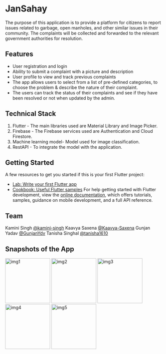 # JanSahay
The purpose of this application is to provide a platform for citizens to report issues related to garbage, open manholes, and other similar issues in their community. The complaints will be collected and forwarded to the relevant government authorities for resolution.

## Features
- User registration and login
- Ability to submit a complaint with a picture and description
- User profile to view and track previous complaints
- The app allows users to select from a list of pre-defined categories, to choose the problem & describe the nature of their complaint.
- The users can track the status of their complaints and see if they have been resolved or not when updated by the admin.

## Technical Stack
1. Flutter - The main libraries used are Material Library and Image Picker.
2. Firebase - The Firebase services used are Authentication and Cloud Firestore.
3. Machine learning model- Model used for image classification.
4. RestAPI - To integrate the model with the application.

## Getting Started
A few resources to get you started if this is your first Flutter project:
- [Lab: Write your first Flutter app](https://docs.flutter.dev/get-started/codelab)
- [Cookbook: Useful Flutter samples](https://docs.flutter.dev/cookbook)
For help getting started with Flutter development, view the
[online documentation](https://docs.flutter.dev/), which offers tutorials,
samples, guidance on mobile development, and a full API reference.

## Team 
Kamini Singh [@kamini-singh](https://github.com/kamini-singh)
Kaavya Saxena [@Kaavya-Saxena](http://github.com/Kaavya-Saxena)
Gunjan Yadav [@GunjanYdv](https://github.com/GunjanYdv)
Tanisha Singhal [@tanisha1610](http://github.com/tanisha1610)

## Snapshots of the App
<img width="144" alt="img1" src="https://user-images.githubusercontent.com/79650635/218324893-7c188802-b70f-40db-b8f1-a865ac960377.jpeg">         <img width="144" alt="img2" src="https://user-images.githubusercontent.com/79650635/218325300-56203b5a-1e58-4e07-ad54-1c886ce46364.jpeg">          <img width="144" alt="img3" src="https://user-images.githubusercontent.com/79650635/218324898-43e25d97-e0ff-4fff-8168-fdf215e22082.jpeg">          <img width="144" alt="img4" src="https://user-images.githubusercontent.com/79650635/218324900-f6b73788-2100-448e-bd92-7289ddd3a84d.jpeg">          <img width="144" alt="img5" src="https://user-images.githubusercontent.com/79650635/218324885-d0442257-799f-49d4-8c76-c959ed53f86b.jpeg">

